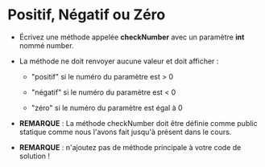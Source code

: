 # Positif, Négatif ou Zéro

+ Écrivez une méthode appelée **checkNumber** avec un paramètre **int** nommé number.



+ La méthode ne doit renvoyer aucune valeur et doit afficher :

  - "positif" si le numéro du paramètre est > 0

  - "négatif" si le numéro du paramètre est < 0

  - "zéro" si le numéro du paramètre est égal à 0



+ **REMARQUE** : La méthode checkNumber doit être définie comme public statique comme nous l'avons fait jusqu'à présent dans le cours.

+ **REMARQUE** : n'ajoutez pas de méthode principale à votre code de solution !
